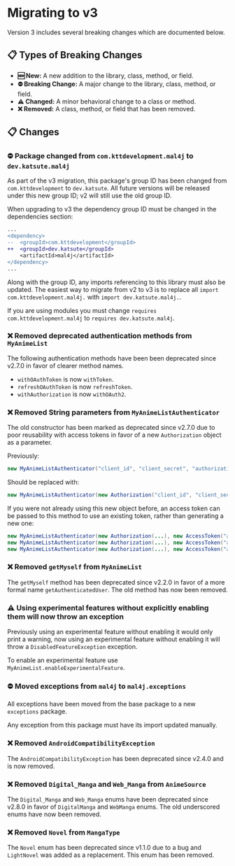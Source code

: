 # Migrating to v3

Version 3 includes several breaking changes which are documented below.

## 📋 Types of Breaking Changes

 - **🆕 New:** A new addition to the library, class, method, or field.
 - **⛔ Breaking Change:** A major change to the library, class, method, or field.
 - **⚠️ Changed:** A minor behavioral change to a class or method.
 - **❌ Removed:** A class, method, or field that has been removed.

## 📋 Changes

### ⛔ Package changed from `com.kttdevelopment.mal4j` to `dev.katsute.mal4j`

As part of the v3 migration, this package's group ID has been changed from `com.kttdevelopment` to `dev.katsute`. All future versions will be released under this new group ID; v2 will still use the old group ID.

When upgrading to v3 the dependency group ID must be changed in the dependencies section:

```diff
...
<dependency>
--  <groupId>com.kttdevelopment</groupId>
++  <groupId>dev.katsute</groupId>
    <artifactId>mal4j</artifactId>
</dependency>
...
```

Along with the group ID, any imports referencing to this library must also be updated. The easiest way to migrate from v2 to v3 is to replace all `import com.kttdevelopment.mal4j.` with `import dev.katsute.mal4j.`.

If you are using modules you must change `requires com.kttdevelopment.mal4j` to `requires dev.katsute.mal4j`.

### ❌ Removed deprecated authentication methods from `MyAnimeList`

The following authentication methods have been been deprecated since v2.7.0 in favor of clearer method names.

 - `withOAuthToken` is now `withToken`.
 - `refreshOAuthToken` is now `refreshToken`.
 - `withAuthorization` is now `withOAuth2`.

### ❌ Removed String parameters from `MyAnimeListAuthenticator`

The old constructor has been marked as deprecated since v2.7.0 due to poor reusability with access tokens in favor of a new `Authorization` object as a parameter.

Previously:

```java
new MyAnimeListAuthenticator("client_id", "client_secret", "authorization_code", "PKCE_code_challenge");
```

Should be replaced with:

```java
new MyAnimeListAuthenticator(new Authorization("client_id", "client_secret", "authorization_code", "PKCE_code_challenge"));
```

If you were not already using this new object before, an access token can be passed to this method to use an existing token, rather than generating a new one:

```java
new MyAnimeListAuthenticator(new Authorization(...), new AccessToken("access_token");
new MyAnimeListAuthenticator(new Authorization(...), new AccessToken("access_token", "refresh_token");
new MyAnimeListAuthenticator(new Authorization(...), new AccessToken("access_token", "refresh_token", 1640995200);
```

### ❌ Removed `getMyself` from `MyAnimeList`

The `getMyself` method has been deprecated since v2.2.0 in favor of a more formal name `getAuthenticatedUser`. The old method has now been removed.

### ⚠️ Using experimental features without explicitly enabling them will now throw an exception

Previously using an experimental feature without enabling it would only print a warning, now using an experimental feature without enabling it will throw a `DisabledFeatureException` exception.

To enable an experimental feature use `MyAnimeList.enableExperimentalFeature`.

### ⛔ Moved exceptions from `mal4j` to `mal4j.exceptions`

All exceptions have been moved from the base package to a new `exceptions` package.

Any exception from this package must have its import updated manually.

### ❌ Removed `AndroidCompatibilityException`

The `AndroidCompatibilityException` has been deprecated since v2.4.0 and is now removed.

### ❌ Removed `Digital_Manga` and `Web_Manga` from `AnimeSource`

The `Digital_Manga` and `Web_Manga` enums have been deprecated since v2.8.0 in favor of `DigitalManga` and `WebManga` enums. The old underscored enums have now been removed.

### ❌ Removed `Novel` from `MangaType`

The `Novel` enum has been deprecated since v1.1.0 due to a bug and `LightNovel` was added as a replacement. This enum has been removed.